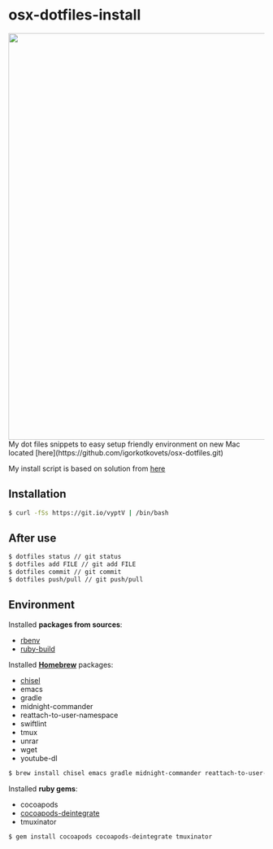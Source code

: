 # osx-dotfiles-install
<img src="https://raw.githubusercontent.com/igorkotkovets/osx-dotfiles-install/master/terminal.png" width="800">
My dot files snippets to easy setup friendly environment on new Mac located [here](https://github.com/igorkotkovets/osx-dotfiles.git)

My install script is based on solution from [here](https://developer.atlassian.com/blog/2016/02/best-way-to-store-dotfiles-git-bare-repo/)

## Installation 
```bash
$ curl -fSs https://git.io/vyptV | /bin/bash
```

## After use
```bash
$ dotfiles status // git status
$ dotfiles add FILE // git add FILE
$ dotfiles commit // git commit
$ dotfiles push/pull // git push/pull
```
## Environment
Installed <b>packages from sources</b>:
* [rbenv](https://github.com/rbenv/rbenv)
* [ruby-build](https://github.com/rbenv/ruby-build)

Installed <b>[Homebrew](https://brew.sh)</b> packages:
* [chisel](https://github.com/facebook/chisel)
* emacs 
* gradle
* midnight-commander
* reattach-to-user-namespace
* swiftlint
* tmux
* unrar
* wget
* youtube-dl

```bash
$ brew install chisel emacs gradle midnight-commander reattach-to-user-namespace swiftlint tmux unrar wget youtube-dl
```

Installed <b>ruby gems</b>:
* cocoapods
* [cocoapods-deintegrate](https://github.com/CocoaPods/cocoapods-deintegrate)
* tmuxinator
```bash
$ gem install cocoapods cocoapods-deintegrate tmuxinator
```

